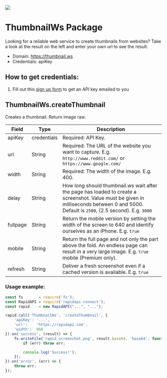 [![](https://scdn.rapidapi.com/RapidAPI_banner.png)](https://rapidapi.com/package/ThumbnailWs/functions?utm_source=RapidAPIGitHub_ThumbnailCustomFunctions&utm_medium=button&utm_content=RapidAPI_GitHub)

# ThumbnailWs Package
Looking for a reliable web service to create thumbnails from websites? Take a look at the result on the left and enter your own url to see the result. 
* Domain: https://thumbnail.ws
* Credentials: apiKey

## How to get credentials: 
1. Fill out this [sign up form](https://thumbnail.ws/sign-up.html) to get an API key emailed to you
 
## ThumbnailWs.createThumbnail
Creates a thumbnail. Return image raw.

| Field   | Type       | Description
|---------|------------|----------
| apiKey  | credentials| Required: API Key.
| url     | String     | Required: The URL of the website you want to capture. E.g. `http://www.reddit.com/` or `https://www.google.com/`
| width   | String     | Required: The width of the image. E.g. 400.
| delay   | String     | How long should thumbnail.ws wait after the page has loaded to create a screenshot. Value must be given in milliseconds between 0 and 5000. Default is `2500`, (2.5 second). E.g. `3000`
| fullpage| String     | Return the mobile version by setting the width of the screen to 640 and identify ourselves as an iPhone. E.g. `true`
| mobile  | String     | Return the full page and not only the part above the fold. An endless page can result in a very large image. E.g. `true` mobile (Premium only). 
| refresh | String     | Deliver a fresh screenshot even if a cached version is available. E.g. `true`

### Usage example:

```javascript
const fs       = require('fs');
const RapidAPI = require('rapidapi-connect');
const rapid    = new RapidAPI("...", "...");

rapid.call('ThumbnailWs', 'createThumbnail', { 
    'apiKey': '...',
    'url':    'https://rapidapi.com',
    'width':  960
}).on('success', (result) => {
    fs.writeFile('rapid_screenshot.png', result.base64, 'base64', function (err) {
        if (err) throw err;

        console.log('Success!');
    });
}).on('error', (err) => {
    throw err;
});
```
